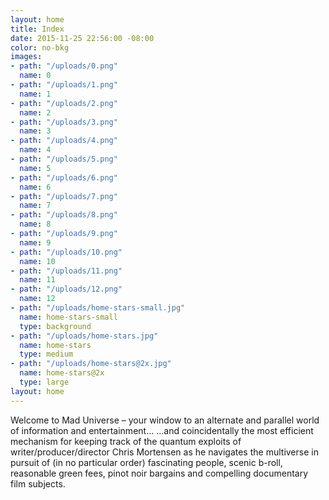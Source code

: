 ```yaml
---
layout: home
title: Index
date: 2015-11-25 22:56:00 -08:00
color: no-bkg
images:
- path: "/uploads/0.png"
  name: 0
- path: "/uploads/1.png"
  name: 1
- path: "/uploads/2.png"
  name: 2
- path: "/uploads/3.png"
  name: 3
- path: "/uploads/4.png"
  name: 4
- path: "/uploads/5.png"
  name: 5
- path: "/uploads/6.png"
  name: 6
- path: "/uploads/7.png"
  name: 7
- path: "/uploads/8.png"
  name: 8
- path: "/uploads/9.png"
  name: 9
- path: "/uploads/10.png"
  name: 10
- path: "/uploads/11.png"
  name: 11
- path: "/uploads/12.png"
  name: 12
- path: "/uploads/home-stars-small.jpg"
  name: home-stars-small
  type: background
- path: "/uploads/home-stars.jpg"
  name: home-stars
  type: medium
- path: "/uploads/home-stars@2x.jpg"
  name: home-stars@2x
  type: large
layout: home
---
```


Welcome to Mad Universe – your window to an alternate and parallel world of information and entertainment… …and coincidentally the most efficient mechanism for keeping track of the quantum exploits of writer/producer/director Chris Mortensen as he navigates the multiverse in pursuit of (in no particular order) fascinating people, scenic b-roll, reasonable green fees, pinot noir bargains and compelling documentary film subjects.
